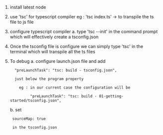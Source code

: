 1.  install latest node
2.  use 'tsc' for typescript compiler
    eg : 'tsc index.ts' -> to transpile the ts file to js file
3.  configure typescript compiler
    a. type 'tsc --init' in the command prompt which will effectively create a tsconfig.json
4.  Once the tsconfig file is configure we can simply type 'tsc' in the terminal which will transpile all the ts files
5.  To debug
    a. configure launch.json file and add

          "preLaunchTask": "tsc: build - tsconfig.json",

          just below the program property

            eg : in our current case the configuration will be

                 "preLaunchTask": "tsc: build - 01-getting-started/tsconfig.json",

    b. set

         sourceMap: true

         in the tsconfig.json
